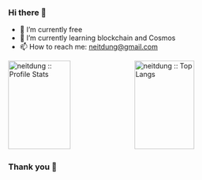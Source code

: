 ### Hi there 👋
- 🔭 I’m currently free
- 🌱 I’m currently learning blockchain and Cosmos
- 📫 How to reach me: <a href="mailto:neitdung@gmail.com">neitdung@gmail.com</a>

<p>
  <img height="180em" width="50%" src="https://github-readme-stats.vercel.app/api?username=neitdung&show_icons=true&theme=gruvbox_light" alt="neitdung :: Profile Stats" />
  <img height="180em" width="49%" styles="align: right" src="https://github-readme-stats.vercel.app/api/top-langs/?username=neitdung&langs_count=10&theme=gruvbox_light" alt="neitdung :: Top Langs" /></p>
  
### Thank you 🤟
